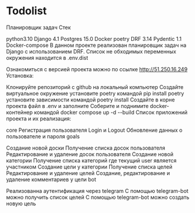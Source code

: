# Todolist
Планировщик задач 
Cтек

python3.10
Django 4.1
Postgres 15.0
Docker
poetry
DRF 3.14
Pydentic 1.1
Docker-compose
В данном проекте реализован планировщик задач на Django с использованием DRF. Список не обходимых переменных окружения находится в .env.dist

Ознакомиться с версией проекта можно по ссылке http://51.250.16.249 Установка:

Клонируйте репозиторий с github на локальный компьютер
Создайте виртуальное окружение
установите poetry командой pip install poetry
установите зависимости командой poetry install
Создайте в корне проекта файл в .env и заполните
Соберите и поднимите docker-контейнер командой docker compose up -d --build
Список приложений проекта и их реализация:

core
    Регистрация пользователя
    Login и Logout
    Обновление данных о пользователе и пароля
goals

Создание новой доски
Получение списка досок пользователя
Редактирование и удаление досок пользователя
Создание новой категории
Получение списка категорий где текущий user является участником
Создание цели у категории
Получение списка целей
Редактирование и удаление целей
Создание, редактирование и удаление комментариев у цели
bot

Реализованна аутентификация через telegram
С помощью telegram-bot можно получить список целей
С помощью telegram-bot можно создать новую цель
